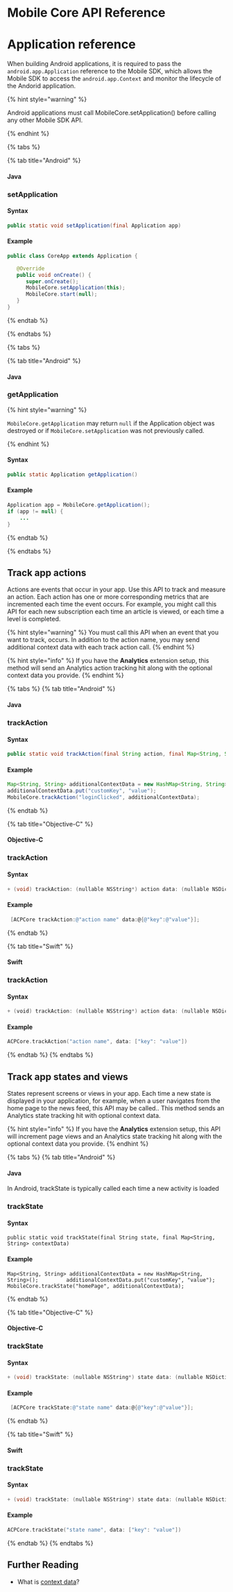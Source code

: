 # Mobile Core API Reference

# Application reference

When building Android applications, it is required to pass the `android.app.Application` reference to the Mobile SDK, which allows the Mobile SDK to access the `android.app.Context` and monitor the lifecycle of the Andorid application.

{% hint style="warning" %}

Android applications must call MobileCore.setApplication() before calling any other Mobile SDK API.

{% endhint %}

{% tabs %}

{% tab title="Android" %}

#### Java

### setApplication

#### Syntax

```java
public static void setApplication(final Application app)
```

#### Example

```java
public class CoreApp extends Application {

   @Override
   public void onCreate() {
      super.onCreate();
      MobileCore.setApplication(this);
      MobileCore.start(null);
   }
}
```

{% endtab %}

{% endtabs %}

{% tabs %}

{% tab title="Android" %}

#### Java

### getApplication

{% hint style="warning" %}

`MobileCore.getApplication` may return `null` if the Application object was destroyed or if `MobileCore.setApplication` was not previously called.

{% endhint %}

#### Syntax

```java
public static Application getApplication()
```

#### Example

```java
Application app = MobileCore.getApplication();
if (app != null) {
    ...
}
```

{% endtab %}

{% endtabs %}



## Track app actions

Actions are events that occur in your app. Use this API to track and measure an action. Each action has one or more corresponding metrics that are incremented each time the event occurs. For example, you might call this API for each new subscription each time an article is viewed, or each time a level is completed.

{% hint style="warning" %}
You must call this API when an event that you want to track, occurs. In addition to the action name, you may send additional context data with each track action call. 
{% endhint %}

{% hint style="info" %}
If you have the **Analytics** extension setup, this method will send an Analytics action tracking hit along with the optional context data you provide.
{% endhint %}

{% tabs %}
{% tab title="Android" %}
#### Java

### trackAction

#### Syntax

```java
public static void trackAction(final String action, final Map<String, String> contextData)
```

#### Example

```java
Map<String, String> additionalContextData = new HashMap<String, String>();
additionalContextData.put("customKey", "value");
MobileCore.trackAction("loginClicked", additionalContextData);
```
{% endtab %}

{% tab title="Objective-C" %}
#### Objective-C

### trackAction

#### Syntax

```objectivec
+ (void) trackAction: (nullable NSString*) action data: (nullable NSDictionary*) data;
```

#### Example

```objectivec
 [ACPCore trackAction:@"action name" data:@{@"key":@"value"}];
```
{% endtab %}

{% tab title="Swift" %}
#### Swift

### trackAction

#### Syntax

```swift
+ (void) trackAction: (nullable NSString*) action data: (nullable NSDictionary*) data;
```

#### Example

```swift
ACPCore.trackAction("action name", data: ["key": "value"])
```
{% endtab %}
{% endtabs %}

## Track app states and views

States represent screens or views in your app. Each time a new state is displayed in your application, for example, when a user navigates from the home page to the news feed, this API may be called.. This method sends an Analytics state tracking hit with optional context data.

{% hint style="info" %}
If you have the **Analytics** extension setup, this API will increment page views and an Analytics state tracking hit along with the optional context data you provide.
{% endhint %}

{% tabs %}
{% tab title="Android" %}
#### Java

 In Android, trackState is typically called each time a new activity is loaded

### trackState <a id="trackstate"></a>

#### **Syntax** <a id="syntax-1"></a>

```text
public static void trackState(final String state, final Map<String, String> contextData)
```

#### Example <a id="example-1"></a>

```text
Map<String, String> additionalContextData = new HashMap<String, String>();         additionalContextData.put("customKey", "value");         MobileCore.trackState("homePage", additionalContextData);
```
{% endtab %}

{% tab title="Objective-C" %}
#### Objective-C

### trackState

#### Syntax

```objectivec
+ (void) trackState: (nullable NSString*) state data: (nullable NSDictionary*) data;
```

#### Example

```objectivec
 [ACPCore trackState:@"state name" data:@{@"key":@"value"}];
```
{% endtab %}

{% tab title="Swift" %}
#### Swift

### trackState

#### Syntax

```objectivec
+ (void) trackState: (nullable NSString*) state data: (nullable NSDictionary*) data;
```

#### Example

```swift
ACPCore.trackState("state name", data: ["key": "value"])
```
{% endtab %}
{% endtabs %}

## Further Reading

* What is [context data](https://marketing.adobe.com/resources/help/en_US/sc/implement/context_data_variables.html)?

